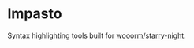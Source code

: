 # Impasto

Syntax highlighting tools built for [wooorm/starry-night].

[wooorm/starry-night]: https://github.com/wooorm/starry-night
